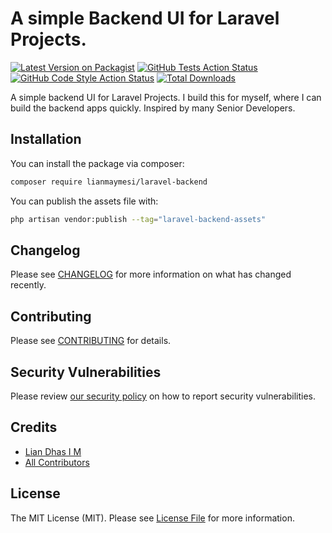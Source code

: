 # A simple Backend UI for Laravel Projects.

[![Latest Version on Packagist](https://img.shields.io/packagist/v/lianmaymesi/laravel-backend.svg?style=flat-square)](https://packagist.org/packages/lianmaymesi/laravel-backend)
[![GitHub Tests Action Status](https://img.shields.io/github/actions/workflow/status/lianmaymesi/laravel-backend/run-tests.yml?branch=main&label=tests&style=flat-square)](https://github.com/lianmaymesi/laravel-backend/actions?query=workflow%3Arun-tests+branch%3Amain)
[![GitHub Code Style Action Status](https://img.shields.io/github/actions/workflow/status/lianmaymesi/laravel-backend/fix-php-code-style-issues.yml?branch=main&label=code%20style&style=flat-square)](https://github.com/lianmaymesi/laravel-backend/actions?query=workflow%3A"Fix+PHP+code+style+issues"+branch%3Amain)
[![Total Downloads](https://img.shields.io/packagist/dt/lianmaymesi/laravel-backend.svg?style=flat-square)](https://packagist.org/packages/lianmaymesi/laravel-backend)

A simple backend UI for Laravel Projects. I build this for myself, where I can build the backend apps quickly. Inspired by many Senior Developers.

## Installation

You can install the package via composer:

```bash
composer require lianmaymesi/laravel-backend
```

You can publish the assets file with:

```bash
php artisan vendor:publish --tag="laravel-backend-assets"
```

## Changelog

Please see [CHANGELOG](CHANGELOG.md) for more information on what has changed recently.

## Contributing

Please see [CONTRIBUTING](CONTRIBUTING.md) for details.

## Security Vulnerabilities

Please review [our security policy](../../security/policy) on how to report security vulnerabilities.

## Credits

- [Lian Dhas I M](https://github.com/lianmaymesi)
- [All Contributors](../../contributors)

## License

The MIT License (MIT). Please see [License File](LICENSE.md) for more information.
